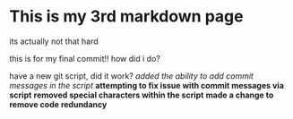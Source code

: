 # This is my 3rd markdown page

 its actually not that hard

this is for my final commit!! how did i do?

have a new git script, did it work?
*added the ability to add commit messages in the script*
**attempting to fix issue with commit messages via script**
**removed special characters within the script**
**made a change to remove code redundancy**